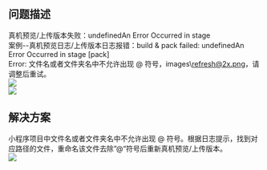 ## 问题描述
真机预览/上传版本失败：undefinedAn Error Occurred in stage<br />
案例--真机预览日志/上传版本日志报错：build & pack failed: undefinedAn Error Occurred in stage [pack]<br />
Error: 文件名或者文件夹名中不允许出现 @ 符号，images\\refresh@2x.png，请调整后重试。<br />
![](https://gw.alipayobjects.com/zos/sptworksff_prod/ef716e42-7e84-4119-800e-4eee6916a2ac.png#align=left&display=inline&height=255&margin=%5Bobject%20Object%5D&originHeight=255&originWidth=616&status=done&style=none&width=616)<br />
![](https://gw.alipayobjects.com/zos/sptworksff_prod/95b717d4-bfd2-468c-8ba2-f7b15f7c9450.png#align=left&display=inline&height=191&margin=%5Bobject%20Object%5D&originHeight=191&originWidth=678&status=done&style=none&width=678)

## 解决方案
小程序项目中文件名或者文件夹名中不允许出现 @ 符号。根据日志提示，找到对应路径的文件，重命名该文件去除”@“符号后重新真机预览/上传版本。<br />
![](https://gw.alipayobjects.com/zos/sptworksff_prod/5a7a6c27-849b-42df-b768-bcb7700e7a13.png#align=left&display=inline&height=198&margin=%5Bobject%20Object%5D&originHeight=198&originWidth=684&status=done&style=none&width=684)
